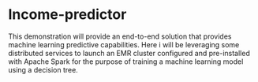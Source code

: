 # Income-predictor
This demonstration will provide an end-to-end solution that provides machine learning predictive capabilities. Here i will be leveraging some distributed services to launch an EMR cluster configured and pre-installed with Apache Spark for the purpose of training a machine learning model using a decision tree. 